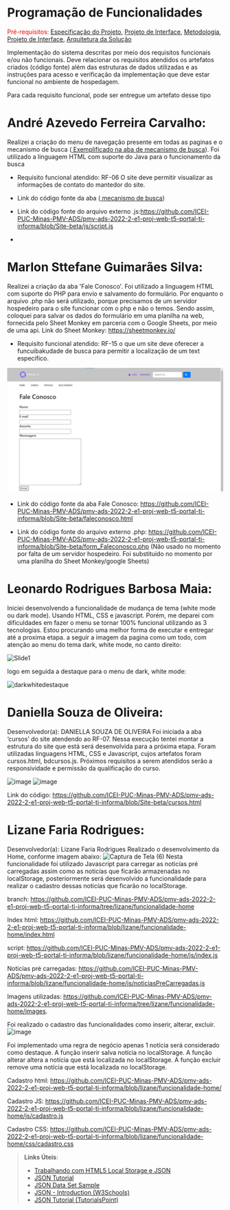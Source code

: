 # Programação de Funcionalidades

<span style="color:red">Pré-requisitos: <a href="2-Especificação do Projeto.md"> Especificação do Projeto</a></span>, <a href="3-Projeto de Interface.md"> Projeto de Interface</a>, <a href="4-Metodologia.md"> Metodologia</a>, <a href="3-Projeto de Interface.md"> Projeto de Interface</a>, <a href="5-Arquitetura da Solução.md"> Arquitetura da Solução</a>

Implementação do sistema descritas por meio dos requisitos funcionais e/ou não funcionais. Deve relacionar os requisitos atendidos os artefatos criados (código fonte) além das estruturas de dados utilizadas e as instruções para acesso e verificação da implementação que deve estar funcional no ambiente de hospedagem.

Para cada requisito funcional, pode ser entregue um artefato desse tipo
 # André Azevedo Ferreira Carvalho:
 Realizei a criação do menu de navegação presente em todas as paginas e o mecanismo de busca (<a href="https://github.com/ICEI-PUC-Minas-PMV-ADS/pmv-ads-2022-2-e1-proj-web-t5-portal-ti-informa/blob/Site-beta/mecanismo de buxca.html"> Exemplificado na aba de mecanismo de busca</a></span>). Foi utilizado a linguagem HTML com suporte do Java para o funcionamento da busca
  - Requisito funcional atendido: RF-06 O site deve permitir visualizar as informações de contato
do mantedor do site.

- Link do código fonte da aba (<a href="https://github.com/ICEI-PUC-Minas-PMV-ADS/pmv-ads-2022-2-e1-proj-web-t5-portal-ti-informa/blob/Site-beta/mecanismo de buxca.html">  mecanismo de busca</a></span>)

- Link do código fonte do arquivo externo .js:https://github.com/ICEI-PUC-Minas-PMV-ADS/pmv-ads-2022-2-e1-proj-web-t5-portal-ti-informa/blob/Site-beta/js/script.js
- 

 # Marlon Sttefane Guimarães Silva:
 Realizei a criação da aba 'Fale Conosco'. Foi utilizado a linguagem HTML com suporte do PHP para envio e salvamento do formulário.
 Por enquanto o arquivo .php não será utilizado, porque precisamos de um servidor hospedeiro para o site funcionar com o php e não o temos. Sendo assim, coloquei para salvar os dados do formulário em uma planilha na web, fornecida pelo Sheet Monkey em parceria com o Google Sheets, por meio de uma api.
 Link do Sheet Monkey: https://sheetmonkey.io/
 
- Requisito funcional atendido: RF-15 o que um site deve oferecer a funcuibakudade de busca para permitir a localização de um text especifico.
 

![Fale Conosco](img/FaleConoscoPrintNew.jpg)

- Link do código fonte da aba Fale Conosco: https://github.com/ICEI-PUC-Minas-PMV-ADS/pmv-ads-2022-2-e1-proj-web-t5-portal-ti-informa/blob/Site-beta/faleconosco.html

- Link do código fonte do arquivo externo .php: https://github.com/ICEI-PUC-Minas-PMV-ADS/pmv-ads-2022-2-e1-proj-web-t5-portal-ti-informa/blob/Site-beta/form_Faleconosco.php
(Não usado no momento por falta de um servidor hospedeiro. Foi substituido no momento por uma planilha do Sheet Monkey/google Sheets)

# Leonardo Rodrigues Barbosa Maia:

Iniciei desenvolvendo a funcionalidade de mudança de tema (white mode ou dark mode). Usando HTML, CSS e javascript. Porém, me deparei com dificuldades em fazer o menu se tornar 100% funcional utilizando as 3 tecnologias. Estou procurando uma melhor forma de executar e entregar até a proxima etapa.
a seguir a imagem da pagina como um todo, com atenção ao menu do tema dark, white mode, no canto direito:

![Slide1](https://user-images.githubusercontent.com/114547158/201138314-786a0a2b-b68e-420a-81f6-f324935407d8.JPG)

logo em seguida a destaque para o menu de dark, white mode:

![darkwhitedestaque](https://user-images.githubusercontent.com/114547158/201138697-d97d036f-e004-4892-ae8e-36cd912fccbf.JPG)

# Daniella Souza de Oliveira:

Desenvolvedor(a): DANIELLA SOUZA DE OLIVEIRA
Foi iniciada a aba ‘cursos’ do site atendendo ao RF-07. Nessa execução tentei montar a estrutura do site que está será desenvolvida para a próxima etapa. Foram utilizadas linguagens HTML, CSS e Javascript, cujos artefatos foram cursos.html, bdcursos.js. Próximos requisitos a serem atendidos serão a responsividade e permissão da qualificação do curso. 

 ![image](https://user-images.githubusercontent.com/114544326/201188740-67f3d6da-81cc-4b8a-be15-93dab5926969.png)
![image](https://user-images.githubusercontent.com/114544326/201188764-bb4f6a10-d214-4b50-99ff-407190d6eb02.png)


Link do código: https://github.com/ICEI-PUC-Minas-PMV-ADS/pmv-ads-2022-2-e1-proj-web-t5-portal-ti-informa/blob/Site-beta/cursos.html

# Lizane Faria Rodrigues:

Desenvolvedor(a): Lizane Faria Rodrigues
Realizado o desenvolvimento da Home, conforme imagem abaixo:
![Captura de Tela (6)](https://user-images.githubusercontent.com/114541642/201231257-be6a44fc-0ecf-47e1-b5be-60fefcb5b30a.png)
Nesta funcionalidade foi utilizado Javascript para carregar as noticías pré carregadas assim como as noticías que ficarão armazenadas no localStorage, posteriormente será desenvolvido a funcionalidade para realizar o cadastro dessas noticías que ficarão no localStorage.

branch:
https://github.com/ICEI-PUC-Minas-PMV-ADS/pmv-ads-2022-2-e1-proj-web-t5-portal-ti-informa/tree/lizane/funcionalidade-home

Index html:
https://github.com/ICEI-PUC-Minas-PMV-ADS/pmv-ads-2022-2-e1-proj-web-t5-portal-ti-informa/blob/lizane/funcionalidade-home/index.html

script:
https://github.com/ICEI-PUC-Minas-PMV-ADS/pmv-ads-2022-2-e1-proj-web-t5-portal-ti-informa/blob/lizane/funcionalidade-home/js/index.js

Noticías pré carregadas:
https://github.com/ICEI-PUC-Minas-PMV-ADS/pmv-ads-2022-2-e1-proj-web-t5-portal-ti-informa/blob/lizane/funcionalidade-home/js/noticiasPreCarregadas.js

Imagens utilizadas:
https://github.com/ICEI-PUC-Minas-PMV-ADS/pmv-ads-2022-2-e1-proj-web-t5-portal-ti-informa/tree/lizane/funcionalidade-home/images.

Foi realizado o cadastro das funcionalidades como inserir, alterar, excluir.
![image](https://user-images.githubusercontent.com/114541642/204165435-5e1a4124-a4c6-47ea-856f-6c20cea3dc8b.png)

Foi implementado uma regra de negócio apenas 1 notícia será considerado como destaque.
A função inserir salva notícia no localStorage.
A função alterar altera a notícia que está localizada no localStorage.
A função excluir remove uma notícia que está localizada no localStorage.

Cadastro html:
https://github.com/ICEI-PUC-Minas-PMV-ADS/pmv-ads-2022-2-e1-proj-web-t5-portal-ti-informa/blob/lizane/funcionalidade-home/

Cadastro JS:
https://github.com/ICEI-PUC-Minas-PMV-ADS/pmv-ads-2022-2-e1-proj-web-t5-portal-ti-informa/blob/lizane/funcionalidade-home/js/cadastro.js

Cadastro CSS:
https://github.com/ICEI-PUC-Minas-PMV-ADS/pmv-ads-2022-2-e1-proj-web-t5-portal-ti-informa/blob/lizane/funcionalidade-home/css/cadastro.css



> **Links Úteis**:
>
> - [Trabalhando com HTML5 Local Storage e JSON](https://www.devmedia.com.br/trabalhando-com-html5-local-storage-e-json/29045)
> - [JSON Tutorial](https://www.w3resource.com/JSON)
> - [JSON Data Set Sample](https://opensource.adobe.com/Spry/samples/data_region/JSONDataSetSample.html)
> - [JSON - Introduction (W3Schools)](https://www.w3schools.com/js/js_json_intro.asp)
> - [JSON Tutorial (TutorialsPoint)](https://www.tutorialspoint.com/json/index.htm)
